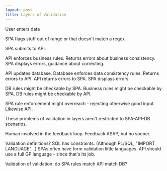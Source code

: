 ```yaml
---
layout: post
title: Layers of Validation
---
```


User enters data

SPA flags stuff out of range
  or that doesn't match a regex

SPA submits to API.

API enforces business rules.
Returns errors about business consistency.
SPA displays errors, guidance about correcting.

API updates database.
Database enforces data consistency rules.
Returns errors to API.
API returns errors to SPA.
SPA displays errors.

DB rules might be checkable by SPA.
Business rules might be checkable by SPA.
DB rules might be checkable by API.

SPA rule enforcement might overreach -
  rejecting otherwise good input.
Likewise API.

These problems of validation in layers
aren't restricted to SPA-API-DB scenarios.

Human involved in the feedback loop.
Feedback ASAP, but no sooner.

Validation definitions?
SQL has constraints.
(Although PL/SQL, "IMPORT LANGUAGE"...)
SPAs often have form validation little languages.
API should use a full GP language -
since that's its job.

Validation of validation:
do SPA rules match API match DB?
